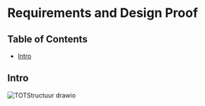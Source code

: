 # Requirements and Design Proof

## Table of Contents
- [Intro](#intro)

## Intro
![TOTStructuur drawio](https://github.com/TotalTactician/Documentation/assets/39733159/133189ae-30a2-4bb5-a6d8-24af488183e5)

